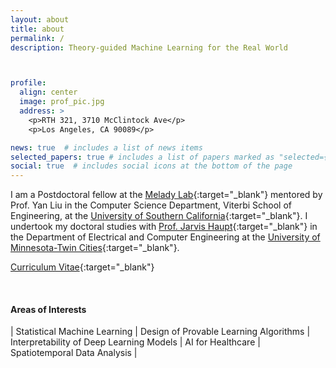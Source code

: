 ```yaml
---
layout: about
title: about
permalink: /
description: Theory-guided Machine Learning for the Real World



profile:
  align: center
  image: prof_pic.jpg
  address: >
    <p>RTH 321, 3710 McClintock Ave</p>
    <p>Los Angeles, CA 90089</p>

news: true  # includes a list of news items
selected_papers: true # includes a list of papers marked as "selected={true}"
social: true  # includes social icons at the bottom of the page
---
```



I am a Postdoctoral fellow at the [Melady Lab](https://melady.usc.edu/){:target="\_blank"} mentored by Prof. Yan Liu in the Computer Science Department, Viterbi School of Engineering, at the
[University of Southern California](https://www.cs.usc.edu/){:target="\_blank"}. I undertook my doctoral studies with [Prof. Jarvis Haupt](https://www.ece.umn.edu/~jdhaupt/){:target="\_blank"}  in the Department of Electrical and Computer Engineering at the 
[University of Minnesota-Twin Cities](https://www.ece.umn.edu/){:target="\_blank"}.

[Curriculum Vitae](/docs/CV.pdf){:target="\_blank"}



&nbsp;
&nbsp;
&nbsp;



#### Areas of Interests
| Statistical Machine Learning | Design of Provable Learning Algorithms | Interpretability of Deep Learning Models | AI for Healthcare | Spatiotemporal Data Analysis |


